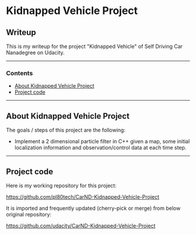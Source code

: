 # **Kidnapped Vehicle Project** 

## Writeup

This is my writeup for the project "Kidnapped Vehicle" of Self Driving Car Nanadegree on Udacity.

---

### Contents

* [About Kidnapped Vehicle Project](#About-Kidnapped-Vehicle-Project)
* [Project code](#Project-code)

---
## About Kidnapped Vehicle Project

The goals / steps of this project are the following:

* Implement a 2 dimensional particle filter in C++ given a map, some initial localization information and observation/control data at each time step.

---
## Project code

Here is my working repository for this project:

https://github.com/pl80tech/CarND-Kidnapped-Vehicle-Project

It is imported and frequently updated (cherry-pick or merge) from below original repository:

https://github.com/udacity/CarND-Kidnapped-Vehicle-Project